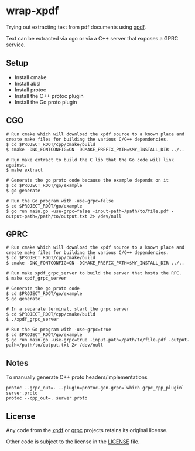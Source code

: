 # wrap-xpdf

Trying out extracting text from pdf documents using [xpdf](https://www.xpdfreader.com/opensource.html).

Text can be extracted via cgo or via a C++ server that exposes a GPRC service.

## Setup
* Install cmake
* Install absl
* Install protoc
* Install the C++ protoc plugin
* Install the Go proto plugin

## CGO
```
# Run cmake which will download the xpdf source to a known place and create make files for building the various C/C++ dependencies.
$ cd $PROJECT_ROOT/cpp/cmake/build
$ cmake -DNO_FONTCONFIG=ON -DCMAKE_PREFIX_PATH=$MY_INSTALL_DIR ../..

# Run make extract to build the C lib that the Go code will link against.
$ make extract

# Generate the go proto code because the example depends on it
$ cd $PROJECT_ROOT/go/example
$ go generate

# Run the Go program with -use-grpc=false
$ cd $PROJECT_ROOT/go/example
$ go run main.go -use-grpc=false -input-path=/path/to/file.pdf -output-path=/path/to/output.txt 2> /dev/null
```

## GPRC
```
# Run cmake which will download the xpdf source to a known place and create make files for building the various C/C++ dependencies.
$ cd $PROJECT_ROOT/cpp/cmake/build
$ cmake -DNO_FONTCONFIG=ON -DCMAKE_PREFIX_PATH=$MY_INSTALL_DIR ../..

# Run make xpdf_grpc_server to build the server that hosts the RPC.
$ make xpdf_grpc_server

# Generate the go proto code
$ cd $PROJECT_ROOT/go/example
$ go generate

# In a separate terminal, start the grpc server
$ cd $PROJECT_ROOT/cpp/cmake/build
$ ./xpdf_grpc_server

# Run the Go program with -use-grpc=true
$ cd $PROJECT_ROOT/go/example
$ go run main.go -use-grpc=true -input-path=/path/to/file.pdf -output-path=/path/to/output.txt 2> /dev/null
```

## Notes
To manually generate C++ proto headers/implementations

```
protoc --grpc_out=. --plugin=protoc-gen-grpc=`which grpc_cpp_plugin` server.proto
protoc --cpp_out=. server.proto
```

## License
Any code from the [xpdf](https://www.xpdfreader.com/opensource.html) or [grpc](https://github.com/grpc/grpc) projects retains its original license.

Other code is subject to the license in the [LICENSE](https://github.com/adamvduke/wrap-xpdf/blob/main/LICENSE) file.